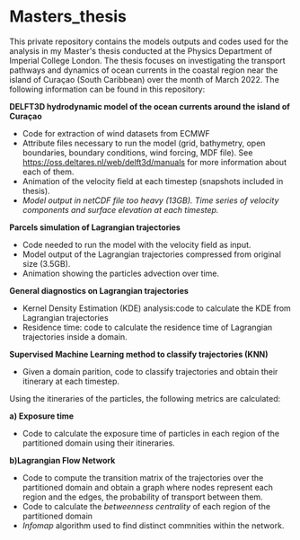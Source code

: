 # Masters_thesis
This private repository contains the models outputs and codes used for the analysis in my Master's thesis conducted at the Physics Department of Imperial College London. The thesis focuses on investigating the transport pathways and dynamics of ocean currents in the coastal region near the island of Curaçao (South Caribbean) over the month of March 2022. 
The following information can be found in this repository:

**DELFT3D hydrodynamic model of the ocean currents around the island of Curaçao**
  - Code for extraction of wind datasets from ECMWF
  - Attribute files necessary to run the model (grid, bathymetry, open boundaries, boundary conditions, wind forcing, MDF file). See https://oss.deltares.nl/web/delft3d/manuals for more information about each of them.
  - Animation of the velocity field at each timestep (snapshots included in thesis).
  - *Model output in netCDF file too heavy (13GB). Time series of velocity components and surface elevation at each timestep.*
  
**Parcels simulation of Lagrangian trajectories**
  - Code needed to run the model with the velocity field as input.
  - Model output of the Lagrangian trajectories compressed from original size (3.5GB).
  - Animation showing the particles advection over time.
  
**General diagnostics on Lagrangian trajectories**
  - Kernel Density Estimation (KDE) analysis:code to calculate the KDE from Lagrangian trajectories
  - Residence time: code to calculate the residence time of Lagrangian trajectories inside a domain.
  
**Supervised Machine Learning method to classify trajectories (KNN)**
  - Given a domain parition, code to classify trajectories and obtain their itinerary at each timestep.
  
  Using the itineraries of the particles, the following metrics are calculated:
  
  **a) Exposure time**
  - Code to calculate the exposure time of particles in each region of the partitioned domain using their itineraries.

  **b)Lagrangian Flow Network**
  - Code to compute the transition matrix of the trajectories over the partitioned domain and obtain a graph where nodes represent each   region and the edges, the probability of transport between them.
  - Code to calculate the *betweenness centrality* of each region of the partitioned domain
  - *Infomap* algorithm used to find distinct commnities within the network.
  
